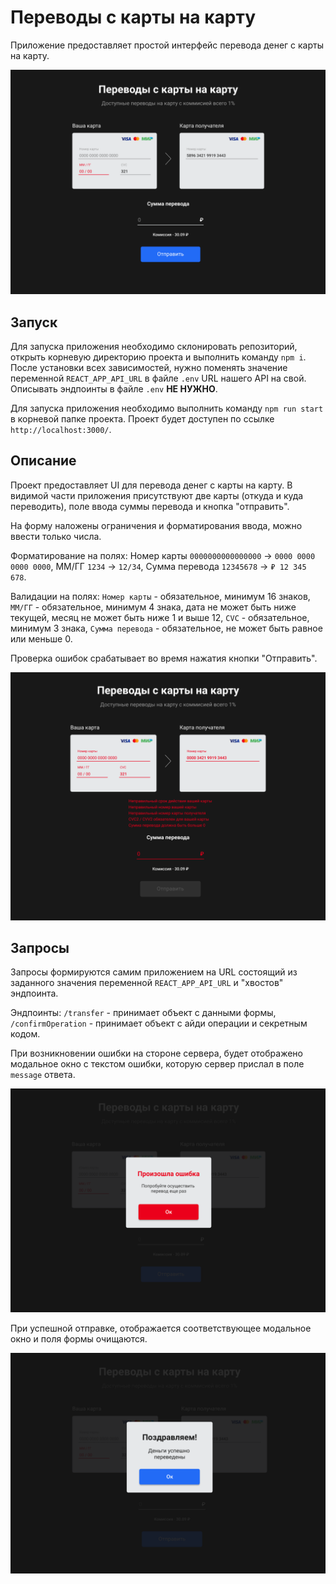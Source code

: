 # Переводы с карты на карту

Приложение предоставляет простой интерфейс перевода денег с карты на карту.

![Main screen](card-transfer/assets/main-page.png)

## Запуск
Для запуска приложения необходимо склонировать репозиторий, открыть корневую директорию проекта и выполнить команду `npm i`. После установки всех зависимостей, нужно поменять значение переменной `REACT_APP_API_URL` в файле `.env` URL нашего API на свой. Описывать эндпоинты в файле `.env` **НЕ НУЖНО**.

Для запуска приложения необходимо выполнить команду `npm run start` в корневой папке проекта. Проект будет доступен по ссылке `http://localhost:3000/`.


## Описание
Проект предоставляет UI для перевода денег с карты на карту. В видимой части приложения присутствуют две карты (откуда и куда переводить), поле ввода суммы перевода и кнопка "отправить".

На форму наложены ограничения и форматирования ввода, можно ввести только числа.

Форматирование на полях:
Номер карты `0000000000000000` → `0000 0000 0000 0000`,
ММ/ГГ `1234` → `12/34`,
Сумма перевода `12345678` → `₽ 12 345 678`.

Валидации на полях:
`Номер карты` - обязательное, минимум 16 знаков,
`ММ/ГГ` - обязательное, минимум 4 знака, дата не может быть ниже текущей, месяц не может быть ниже 1 и выше 12,
`CVC` - обязательное, минимум 3 знака,
`Сумма перевода` - обязательное, не может быть равное или меньше 0.

Проверка ошибок срабатывает во время нажатия кнопки "Отправить".

![Errors screen](card-transfer/assets/errors.png)

## Запросы
Запросы формируются самим приложением на URL состоящий из заданного значения переменной `REACT_APP_API_URL` и "хвостов" эндпоинта.

Эндпоинты:
`/transfer` - принимает объект с данными формы,
`/confirmOperation` - принимает объект с айди операции и секретным кодом.

При возникновении ошибки на стороне сервера, будет отображено модальное окно с текстом ошибки, которую сервер прислал в поле `message` ответа.

![Errors modal](card-transfer/assets/error-modal.png)

При успешной отправке, отображается соответствующее модальное окно и поля формы очищаются.

![Errors modal](card-transfer/assets/ok-modal.png)